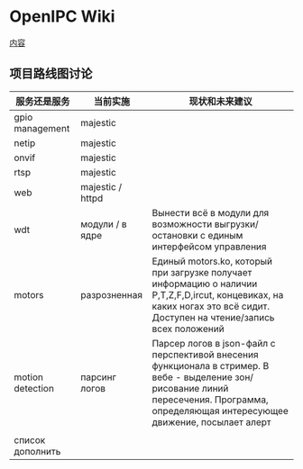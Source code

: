 # OpenIPC Wiki 
[内容](../README.zh.md)

项目路线图讨论
------------------------------------------------


|服务还是服务|当前实施 |现状和未来建议| 
|-------------------|-------------------|---------------------------------|
| gpio management   | majestic          |                                 |
| netip             | majestic          |                                 |
| onvif             | majestic          |                                 |
| rtsp              | majestic          |                                 |
| web               | majestic / httpd  |                                 |
| wdt               | модули / в ядре   | Вынести всё в модули для возможности выгрузки/остановки с единым интерфейсом управления |
| motors            | разрозненная      | Единый motors.ko, который при загрузке получает информацию о наличии P,T,Z,F,D,ircut, концевиках, на каких ногах это всё сидит. Доступен на чтение/запись всех положений |
| motion detection  | парсинг логов     | Парсер логов в json-файл с перспективой внесения функционала в стример. В вебе - выделение зон/рисование линий пересечения. Программа, определяющая интересующее движение, посылает алерт |
|                   |                   |                                 |
| список дополнить  |                   |                                 |


